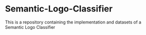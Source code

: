 # Semantic-Logo-Classifier
This is a repository containing the implementation and datasets of a Semantic Logo Classifier
